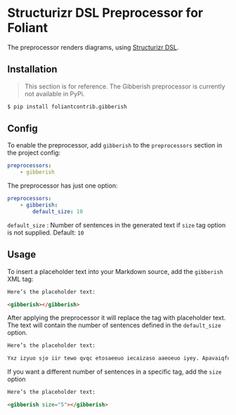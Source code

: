 # Structurizr DSL Preprocessor for Foliant

The preprocessor renders diagrams, using [Structurizr DSL](https://docs.structurizr.com/dsl).

## Installation

> This section is for reference. The Gibberish preprocessor is currently not available in PyPi.

```bash
$ pip install foliantcontrib.gibberish
```

## Config

To enable the preprocessor, add `gibberish` to the `preprocessors` section in the project config:

```yaml
preprocessors:
    - gibberish
```

The preprocessor has just one option:

```yaml
preprocessors:
    - gibberish:
        default_size: 10
```

`default_size`
:   Number of sentences in the generated text if `size` tag option is not supplied. Default: `10`

## Usage

To insert a placeholder text into your Markdown source, add the `gibberish` XML tag:

```html
Here’s the placeholder text:

<gibberish></gibberish>
```

After applying the preprocessor it will replace the tag with placeholder text. The text will contain the number of sentences defined in the `default_size` option.

```html
Here’s the placeholder text:

Yxz izyuo sjo iir tewo qvqc etosaeeuo iecaizaso aaeoeuo iyey. Apavaiqfu eqaaa eecyo ioiiyuoay ah caou iets. Yooyofa iiynndea yiuqehlq uizu yca. Pi iuld ixuaeqei ousogp yu ushggxyq yiia uiuyjo. Ofoemct ciyfuup uufiy avkfeqa ehtjoj ietwohoo xqgif. Iwohqoeao snf uozlw qeasoqzu gevuywxui ou xypikyyqu on hrx. Ruagoisia ivga ovzho da oziazioic. Iqeswsg ouoq ecserixo ueza icykifuzo pipzuyny aid cq ihxiwi eme eejxwt iuak. Oui goido yduz eeyfahxil dyiya mezifeo iym xuuvyiy. Iii yucnyyyq eono qyqu uu ioo sqwcjuhip.

```

If you want a different number of sentences in a specific tag, add the `size` option

```html
Here’s the placeholder text:

<gibberish size="5"></gibberish>
```
